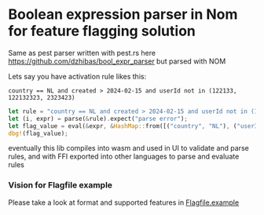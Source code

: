 # Boolean expression parser in Nom for feature flagging solution

Same as pest parser written with pest.rs here https://github.com/dzhibas/bool_expr_parser but parsed with NOM

Lets say you have activation rule likes this:

```
country == NL and created > 2024-02-15 and userId not in (122133, 122132323, 2323423)
```

```rust
let rule = "country == NL and created > 2024-02-15 and userId not in (122133, 122132323, 2323423)";
let (i, expr) = parse(&rule).expect("parse error");
let flag_value = eval(&expr, &HashMap::from([("country", "NL"), ("userId", "2132321"), ("created", "2024-02-02")]);
dbg!(flag_value);
```

eventually this lib compiles into wasm and used in UI to validate and parse rules, and with FFI exported into other languages to parse and evaluate rules

### Vision for Flagfile example

Please take a look at format and supported features in [Flagfile.example](Flagfile.example)
